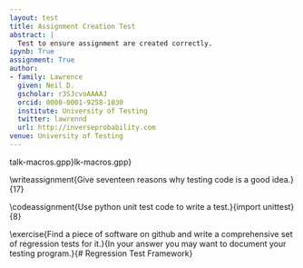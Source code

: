 ```yaml
---
layout: test
title: Assignment Creation Test
abstract: |
  Test to ensure assignment are created correctly.
ipynb: True
assignment: True
author:
- family: Lawrence
  given: Neil D.
  gscholar: r3SJcvoAAAAJ
  orcid: 0000-0001-9258-1030
  institute: University of Testing
  twitter: lawrennd
  url: http://inverseprobability.com
venue: University of Testing
---
```


talk-macros.gpp}lk-macros.gpp}

\writeassignment{Give seventeen reasons why testing code is a good idea.}{17}

\codeassignment{Use python unit test code to write a test.}{import unittest}{8}

\exercise{Find a piece of software on github and write a comprehensive set of regression tests for it.}{In your answer you may want to document your testing program.}{# Regression Test Framework}


